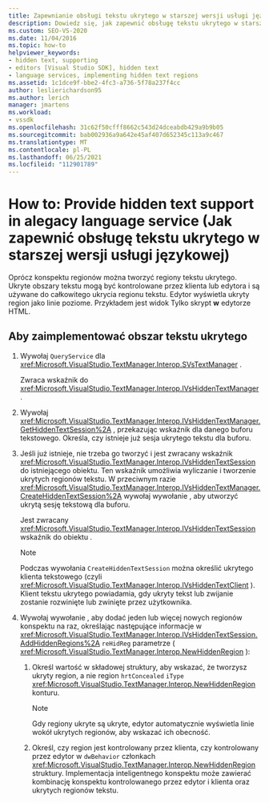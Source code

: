 ```yaml
---
title: Zapewnianie obsługi tekstu ukrytego w starszej wersji usługi językowej
description: Dowiedz się, jak zapewnić obsługę tekstu ukrytego w starszej wersji usługi językowej, dodając regiony tekstu ukrytego kontrolowane przez edytor lub kontrolowane przez klienta.
ms.custom: SEO-VS-2020
ms.date: 11/04/2016
ms.topic: how-to
helpviewer_keywords:
- hidden text, supporting
- editors [Visual Studio SDK], hidden text
- language services, implementing hidden text regions
ms.assetid: 1c1dce9f-bbe2-4fc3-a736-5f78a237f4cc
author: leslierichardson95
ms.author: lerich
manager: jmartens
ms.workload:
- vssdk
ms.openlocfilehash: 31c62f50cfff8662c543d24dceabdb429a9b9b05
ms.sourcegitcommit: bab002936a9a642e45af407d652345c113a9c467
ms.translationtype: MT
ms.contentlocale: pl-PL
ms.lasthandoff: 06/25/2021
ms.locfileid: "112901789"
---
```

# <a name="how-to-provide-hidden-text-support-in-a-legacy-language-service"></a>How to: Provide hidden text support in alegacy language service (Jak zapewnić obsługę tekstu ukrytego w starszej wersji usługi językowej)
Oprócz konspektu regionów można tworzyć regiony tekstu ukrytego. Ukryte obszary tekstu mogą być kontrolowane przez klienta lub edytora i są używane do całkowitego ukrycia regionu tekstu. Edytor wyświetla ukryty region jako linie poziome. Przykładem jest widok Tylko skrypt **w** edytorze HTML.

## <a name="to-implement-a-hidden-text-region"></a>Aby zaimplementować obszar tekstu ukrytego

1. Wywołaj `QueryService` dla <xref:Microsoft.VisualStudio.TextManager.Interop.SVsTextManager> .

     Zwraca wskaźnik do <xref:Microsoft.VisualStudio.TextManager.Interop.IVsHiddenTextManager> .

2. Wywołaj <xref:Microsoft.VisualStudio.TextManager.Interop.IVsHiddenTextManager.GetHiddenTextSession%2A> , przekazując wskaźnik dla danego buforu tekstowego. Określa, czy istnieje już sesja ukrytego tekstu dla buforu.

3. Jeśli już istnieje, nie trzeba go tworzyć i jest zwracany wskaźnik <xref:Microsoft.VisualStudio.TextManager.Interop.IVsHiddenTextSession> do istniejącego obiektu. Ten wskaźnik umożliwia wyliczanie i tworzenie ukrytych regionów tekstu. W przeciwnym razie <xref:Microsoft.VisualStudio.TextManager.Interop.IVsHiddenTextManager.CreateHiddenTextSession%2A> wywołaj wywołanie , aby utworzyć ukrytą sesję tekstową dla buforu.

     Jest zwracany <xref:Microsoft.VisualStudio.TextManager.Interop.IVsHiddenTextSession> wskaźnik do obiektu .

    > [!NOTE]
    > Podczas wywołania `CreateHiddenTextSession` można określić ukrytego klienta tekstowego (czyli <xref:Microsoft.VisualStudio.TextManager.Interop.IVsHiddenTextClient> ). Klient tekstu ukrytego powiadamia, gdy ukryty tekst lub zwijanie zostanie rozwinięte lub zwinięte przez użytkownika.

4. Wywołaj wywołanie , aby dodać jeden lub więcej nowych regionów konspektu na raz, określając następujące informacje w <xref:Microsoft.VisualStudio.TextManager.Interop.IVsHiddenTextSession.AddHiddenRegions%2A> `reHidReg` parametrze ( <xref:Microsoft.VisualStudio.TextManager.Interop.NewHiddenRegion> ):

    1. Określ wartość w składowej struktury, aby wskazać, że tworzysz ukryty region, a nie region `hrtConcealed` `iType` <xref:Microsoft.VisualStudio.TextManager.Interop.NewHiddenRegion> konturu.

        > [!NOTE]
        > Gdy regiony ukryte są ukryte, edytor automatycznie wyświetla linie wokół ukrytych regionów, aby wskazać ich obecność.

    2. Określ, czy region jest kontrolowany przez klienta, czy kontrolowany przez edytor w `dwBehavior` członkach <xref:Microsoft.VisualStudio.TextManager.Interop.NewHiddenRegion> struktury. Implementacja inteligentnego konspektu może zawierać kombinację konspektu kontrolowanego przez edytor i klienta oraz ukrytych regionów tekstu.
